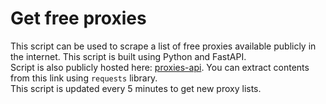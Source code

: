 # Get free proxies
This script can be used to scrape a list of free proxies available publicly in the internet. This script is built using Python and FastAPI.<br>
Script is also publicly hosted here: [proxies-api](https://proxies-api.onrender.com/). You can extract contents from this link using `requests` library.<br>
This script is updated every 5 minutes to get new proxy lists.
